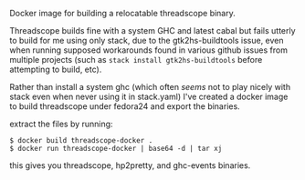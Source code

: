 Docker image for building a relocatable threadscope binary.

Threadscope builds fine with a system GHC and latest cabal but fails utterly
to build for me using only stack, due to the gtk2hs-buildtools issue, even
when running supposed workarounds found in various github issues from
multiple projects (such as `stack install gtk2hs-buildtools` before attempting
to build, etc).

Rather than install a system ghc (which often _seems_ not to play nicely with
stack even when never using it in stack.yaml) I've created a docker image to
build threadscope under fedora24 and export the binaries.

extract the files by running:

    $ docker build threadscope-docker .
    $ docker run threadscope-docker | base64 -d | tar xj
    
this gives you threadscope, hp2pretty, and ghc-events binaries.
